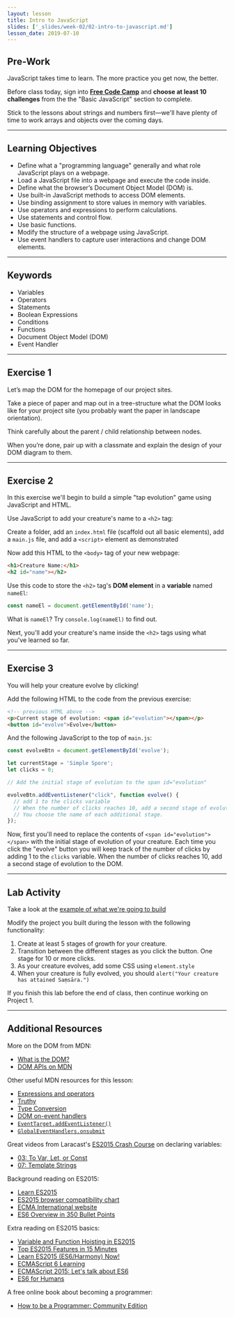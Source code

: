 ```yaml
---
layout: lesson
title: Intro to JavaScript
slides: ['_slides/week-02/02-intro-to-javascript.md']
lesson_date: 2019-07-10
---
```


## Pre-Work

JavaScript takes time to learn. The more practice you get now, the better.

Before class today, sign into **[Free Code Camp](http://www.freecodecamp.com/map)** and **choose at least 10 challenges** from the the "Basic JavaScript" section to complete.

Stick to the lessons about strings and numbers first—we'll have plenty of time to work arrays and objects over the coming days.

---

## Learning Objectives

- Define what a "programming language" generally and what role JavaScript plays on a webpage.
- Load a JavaScript file into a webpage and execute the code inside.
- Define what the browser’s Document Object Model (DOM) is.
- Use built-in JavaScript methods to access DOM elements.
- Use binding assignment to store values in memory with variables.
- Use operators and expressions to perform calculations.
- Use statements and control flow.
- Use basic functions.
- Modify the structure of a webpage using JavaScript.
- Use event handlers to capture user interactions and change DOM elements.

---

## Keywords

- Variables
- Operators
- Statements
- Boolean Expressions
- Conditions
- Functions
- Document Object Model (DOM)
- Event Handler

---

## Exercise 1

Let’s map the DOM for the homepage of our project sites.

Take a piece of paper and map out in a tree-structure what the DOM looks like for your project site (you probably want the paper in landscape orientation).

Think carefully about the parent / child relationship between nodes.

When you’re done, pair up with a classmate and explain the design of your DOM diagram to them.

---

## Exercise 2

In this exercise we'll begin to build a simple "tap evolution" game using JavaScript and HTML.

Use JavaScript to add your creature's name to a `<h2>` tag:

Create a folder, add an `index.html` file (scaffold out all basic elements), add a `main.js` file, and add a `<script>` element as demonstrated

Now add this HTML to the `<body>` tag of your new webpage:

```html
<h1>Creature Name:</h1>
<h2 id="name"></h2>
```

Use this code to store the `<h2>` tag's **DOM element** in a **variable** named `nameEl`:

```js
const nameEl = document.getElementById('name');
```

What is `nameEl`? Try `console.log(nameEl)` to find out.

Next, you'll add your creature's name inside the `<h2>` tags using what you've learned so far.

---

## Exercise 3

You will help your creature evolve by clicking!

Add the following HTML to the code from the previous exercise:

```html
<!-- previous HTML above -->
<p>Current stage of evolution: <span id="evolution"></span></p>
<button id="evolve">Evolve</button>
```

And the following JavaScript to the top of `main.js`:

```js
const evolveBtn = document.getElementById('evolve');

let currentStage = 'Simple Spore';
let clicks = 0;

// Add the initial stage of evolution to the span id="evolution"

evolveBtn.addEventListener("click", function evolve() {
  // add 1 to the clicks variable
  // When the number of clicks reaches 10, add a second stage of evolution to the DOM!
  // You choose the name of each additional stage.
});

```

Now, first you'll need to replace the contents of `<span id="evolution"></span>` with the initial stage of evolution of your creature. Each time you click the "evolve" button you will keep track of the number of clicks by adding 1 to the `clicks` variable.
When the number of clicks reaches 10, add a second stage of evolution to the DOM.

---

## Lab Activity

Take a look at the [example of what we're going to build](https://redacademy.github.io/wdp-exercise-solutions/treeclicker/)

Modify the project you built during the lesson with the following functionality:

1. Create at least 5 stages of growth for your creature.
2. Transition between the different stages as you click the button. One stage for 10 or more clicks.
3. As your creature evolves, add some CSS using `element.style`
4. When your creature is fully evolved, you should `alert("Your creature has attained Saṃsāra.")`


If you finish this lab before the end of class, then continue working on Project 1.

---

## Additional Resources

More on the DOM from MDN:

- [What is the DOM?](https://developer.mozilla.org/en-US/docs/Web/API/Document_Object_Model/Introduction)
- [DOM APIs on MDN](https://developer.mozilla.org/en-US/docs/Web/API/Document_Object_Model)

Other useful MDN resources for this lesson:

- [Expressions and operators](https://developer.mozilla.org/en-US/docs/Web/JavaScript/Guide/Expressions_and_Operators)
- [Truthy](https://developer.mozilla.org/en-US/docs/Glossary/Truthy)
- [Type Conversion](https://developer.mozilla.org/en-US/docs/Glossary/Type_Conversion)
- [DOM on-event handlers](https://developer.mozilla.org/en-US/docs/Web/Guide/Events/Event_handlers)
- [`EventTarget.addEventListener()`](https://developer.mozilla.org/en-US/docs/Web/API/EventTarget/addEventListener)
- [`GlobalEventHandlers.onsubmit`](https://developer.mozilla.org/en-US/docs/Web/API/GlobalEventHandlers/onsubmit)

Great videos from Laracast's [ES2015 Crash Course](https://laracasts.com/series/es6-cliffsnotes) on declaring variables:

- [03: To Var, Let, or Const](https://laracasts.com/series/es6-cliffsnotes/episodes/3)
- [07: Template Strings](https://laracasts.com/series/es6-cliffsnotes/episodes/7)

Background reading on ES2015:

- [Learn ES2015](https://babeljs.io/docs/en/learn/#ecmascript-2015-features)
- [ES2015 browser compatibility chart](https://caniuse.com/#search=es6)
- [ECMA International website](https://www.ecma-international.org/memento/tc39.html)
- [ES6 Overview in 350 Bullet Points](https://github.com/bevacqua/es6)

Extra reading on ES2015 basics:

- [Variable and Function Hoisting in ES2015](https://bitsofco.de/variable-and-function-hoisting-in-es2015/)
- [Top ES2015 Features in 15 Minutes](https://kadira.io/blog/other/top-es2015-features-in-15-minutes)
- [Learn ES2015 (ES6/Harmony) Now!](http://learnharmony.org/)
- [ECMAScript 6 Learning](https://github.com/ericdouglas/ES6-Learning)
- [ECMAScript 2015: Let's talk about ES6](https://medium.com/ecmascript-2015)
- [ES6 for Humans](https://github.com/metagrover/ES6-for-humans)

A free online book about becoming a programmer:

- [How to be a Programmer: Community Edition](https://github.com/braydie/HowToBeAProgrammer/)
